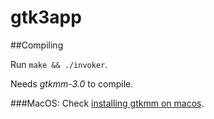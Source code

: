 # gtk3app

##Compiling

Run `make && ./invoker`.


Needs *gtkmm-3.0* to compile.

###MacOS:
Check [installing gtkmm on macos](http://www.jamesseibel.com/blog/how-to-get-gtkmm-working-in-osx-yosemite).
